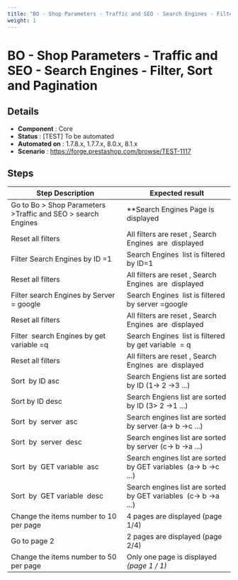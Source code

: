 ```yaml
---
title: "BO - Shop Parameters - Traffic and SEO - Search Engines - Filter, Sort and Pagination"
weight: 1
---
```


# BO - Shop Parameters - Traffic and SEO - Search Engines - Filter, Sort and Pagination
## Details
* **Component** : Core
* **Status** : [TEST] To be automated
* **Automated on** : 1.7.8.x, 1.7.7.x, 8.0.x, 8.1.x
* **Scenario** : https://forge.prestashop.com/browse/TEST-1117

## Steps
| Step Description | Expected result |
| ----- | ----- |
| Go to Bo > Shop Parameters >Traffic and SEO > search Engines | **Search Engines Page is displayed |
| Reset all filters | All filters are reset , Search Engines  are  displayed |
| Filter Search Engines by ID =1 | Search Engines  list is filtered by ID=1 |
| Reset all filters | All filters are reset , Search Engines  are  displayed |
| Filter search Engines by Server = google | Search Engines  list is filtered by server =google |
| Reset all filters | All filters are reset , Search Engines  are  displayed |
| Filter  search Engines by get variable =q | Search Engines  list is filtered by get variable  = q |
| Reset all filters | All filters are reset , Search Engines  are  displayed |
| Sort  by ID asc | Search Engiens list are sorted by ID (1-> 2 ->3 ...) |
| Sort by ID desc | Search Engiens list are sorted by ID (3> 2 ->1 ...) |
| Sort  by  server  asc | Search engines list are sorted by server (a-> b ->c ...) |
| Sort  by  server  desc | Search engines list are sorted by server (c-> b ->a ...) |
| Sort  by  GET variable  asc | Search engines list are sorted by GET variables  (a-> b ->c ...) |
| Sort  by  GET variable  desc | Search engines list are sorted by GET variables  (c-> b ->a ...) |
| Change the items number to 10 per page | 4 pages are displayed (page 1/4) |
| Go to page 2 | 2 pages are displayed (page 2/4) |
| Change the items number to 50 per page | Only one page is displayed  _(page 1 / 1)_ |
